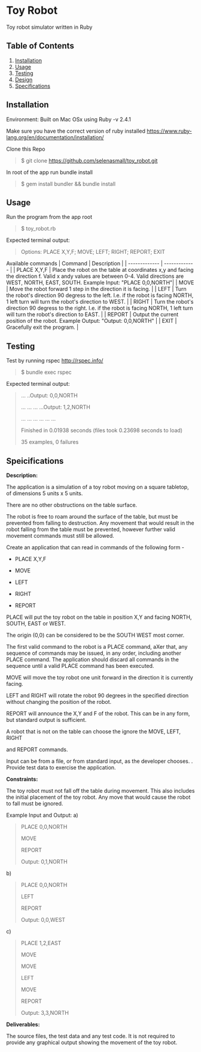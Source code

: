 # Toy Robot
Toy robot simulator written in Ruby

## Table of Contents
1. [Installation](#Installation)
2. [Usage](#Usage)
3. [Testing](#Testing)
4. [Design](#Design)
5. [Specifications](#Specifications)

## Installation
Environment: Built on Mac OSx using Ruby -v 2.4.1

Make sure you have the correct version of ruby installed 
https://www.ruby-lang.org/en/documentation/installation/
	
Clone this Repo 
> $ git clone https://github.com/selenasmall/toy_robot.git 

In root of the app run bundle install
> $ gem install bundler && bundle install

## Usage
Run the program from the app root
> $ toy_robot.rb
	
Expected terminal output:
> Options: PLACE X,Y,F; MOVE; LEFT; RIGHT; REPORT; EXIT

Available commands
| Command  | Description |
| ------------- | ------------- |
| PLACE X,Y,F  | Place the robot on the table at coordinates x,y and facing the direction f. Valid x andy values are between 0-4. Valid directions are WEST, NORTH, EAST, SOUTH. Example Input: "PLACE 0,0,NORTH"|
| MOVE  | Move the robot forward 1 step in the direction it is facing.  |
| LEFT  | Turn the robot's direction 90 degress to the left. I.e. if the robot is facing NORTH, 1 left turn will turn the robot's direction to WEST.  |
| RIGHT  | Turn the robot's direction 90 degress to the right. I.e. if the robot is facing NORTH, 1 left turn will turn the robot's direction to EAST.  |
| REPORT  | Output the current position of the robot. Example Output: "Output: 0,0,NORTH" |
| EXIT  | Gracefully exit the program.  |

## Testing
Test by running rspec http://rspec.info/ 
> $ bundle exec rspec
	
Expected terminal output:
> ... ..Output: 0,0,NORTH 
>
> ... ... ... ...Output: 1,2,NORTH 
>
> ... ... ... ... ... ...
>
> Finished in 0.01938 seconds (files took 0.23698 seconds to load)
>
> 35 examples, 0 failures

## Speicifications
__Description:__

The application is a simulation of a toy robot moving on a square tabletop, of dimensions 5 units x 5 units.

There are no other obstructions on the table surface.

The robot is free to roam around the surface of the table, but must be prevented from falling to destruction. Any movement that would result in the robot falling from the table must be prevented, however further valid movement commands must still be allowed.
 
Create an application that can read in commands of the following form - 

* PLACE X,Y,F

* MOVE

* LEFT

* RIGHT

* REPORT
 
PLACE will put the toy robot on the table in position X,Y and facing NORTH, SOUTH, EAST or WEST.

The origin (0,0) can be considered to be the SOUTH WEST most corner.

The first valid command to the robot is a PLACE command, aXer that, any sequence of commands may be issued, in any order, including another PLACE command. The application should discard all commands in the sequence until a valid PLACE command has been executed.

MOVE will move the toy robot one unit forward in the direction it is currently facing.

LEFT and RIGHT will rotate the robot 90 degrees in the specified direction without changing the position of the robot.

REPORT will announce the X,Y and F of the robot. This can be in any form, but standard output is sufficient.
 
A robot that is not on the table can choose the ignore the MOVE, LEFT, RIGHT
 
and REPORT commands.

Input can be from a file, or from standard input, as the developer chooses. . Provide test data to exercise the application.
 
__Constraints:__

The toy robot must not fall off the table during movement. This also includes the initial placement of the toy robot.
Any move that would cause the robot to fall must be ignored.
 
Example Input and Output:
a)
> PLACE 0,0,NORTH
>
> MOVE
>
> REPORT
>
> Output: 0,1,NORTH
 
b)
> PLACE 0,0,NORTH
>
> LEFT
>
> REPORT
>
> Output: 0,0,WEST
 
c)
> PLACE 1,2,EAST
>
> MOVE
>
> MOVE
>
> LEFT
>
> MOVE
>
> REPORT
>
> Output: 3,3,NORTH
 
__Deliverables:__

The source files, the test data and any test code.
It is not required to provide any graphical output showing the movement of the toy robot.

